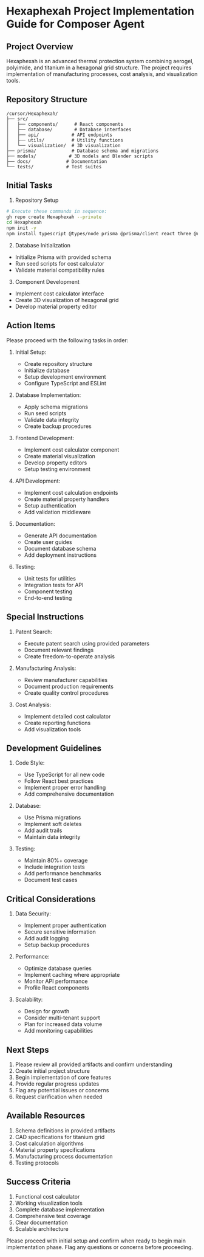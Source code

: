 # Hexaphexah Project Implementation Guide for Composer Agent

## Project Overview
Hexaphexah is an advanced thermal protection system combining aerogel, polyimide, and titanium in a hexagonal grid structure. The project requires implementation of manufacturing processes, cost analysis, and visualization tools.

## Repository Structure
```
/cursor/Hexaphexah/
├── src/
│   ├── components/      # React components
│   ├── database/        # Database interfaces
│   ├── api/            # API endpoints
│   ├── utils/          # Utility functions
│   └── visualization/  # 3D visualization
├── prisma/             # Database schema and migrations
├── models/            # 3D models and Blender scripts
├── docs/             # Documentation
└── tests/            # Test suites
```

## Initial Tasks

1. Repository Setup
```bash
# Execute these commands in sequence:
gh repo create Hexaphexah --private
cd Hexaphexah
npm init -y
npm install typescript @types/node prisma @prisma/client react three @react-three/fiber @react-three/drei
```

2. Database Initialization
- Initialize Prisma with provided schema
- Run seed scripts for cost calculator
- Validate material compatibility rules

3. Component Development
- Implement cost calculator interface
- Create 3D visualization of hexagonal grid
- Develop material property editor

## Action Items

Please proceed with the following tasks in order:

1. Initial Setup:
   - Create repository structure
   - Initialize database
   - Setup development environment
   - Configure TypeScript and ESLint

2. Database Implementation:
   - Apply schema migrations
   - Run seed scripts
   - Validate data integrity
   - Create backup procedures

3. Frontend Development:
   - Implement cost calculator component
   - Create material visualization
   - Develop property editors
   - Setup testing environment

4. API Development:
   - Implement cost calculation endpoints
   - Create material property handlers
   - Setup authentication
   - Add validation middleware

5. Documentation:
   - Generate API documentation
   - Create user guides
   - Document database schema
   - Add deployment instructions

6. Testing:
   - Unit tests for utilities
   - Integration tests for API
   - Component testing
   - End-to-end testing

## Special Instructions

1. Patent Search:
   - Execute patent search using provided parameters
   - Document relevant findings
   - Create freedom-to-operate analysis

2. Manufacturing Analysis:
   - Review manufacturer capabilities
   - Document production requirements
   - Create quality control procedures

3. Cost Analysis:
   - Implement detailed cost calculator
   - Create reporting functions
   - Add visualization tools

## Development Guidelines

1. Code Style:
   - Use TypeScript for all new code
   - Follow React best practices
   - Implement proper error handling
   - Add comprehensive documentation

2. Database:
   - Use Prisma migrations
   - Implement soft deletes
   - Add audit trails
   - Maintain data integrity

3. Testing:
   - Maintain 80%+ coverage
   - Include integration tests
   - Add performance benchmarks
   - Document test cases

## Critical Considerations

1. Data Security:
   - Implement proper authentication
   - Secure sensitive information
   - Add audit logging
   - Setup backup procedures

2. Performance:
   - Optimize database queries
   - Implement caching where appropriate
   - Monitor API performance
   - Profile React components

3. Scalability:
   - Design for growth
   - Consider multi-tenant support
   - Plan for increased data volume
   - Add monitoring capabilities

## Next Steps

1. Please review all provided artifacts and confirm understanding
2. Create initial project structure
3. Begin implementation of core features
4. Provide regular progress updates
5. Flag any potential issues or concerns
6. Request clarification when needed

## Available Resources

1. Schema definitions in provided artifacts
2. CAD specifications for titanium grid
3. Cost calculation algorithms
4. Material property specifications
5. Manufacturing process documentation
6. Testing protocols

## Success Criteria

1. Functional cost calculator
2. Working visualization tools
3. Complete database implementation
4. Comprehensive test coverage
5. Clear documentation
6. Scalable architecture

Please proceed with initial setup and confirm when ready to begin main implementation phase. Flag any questions or concerns before proceeding.

